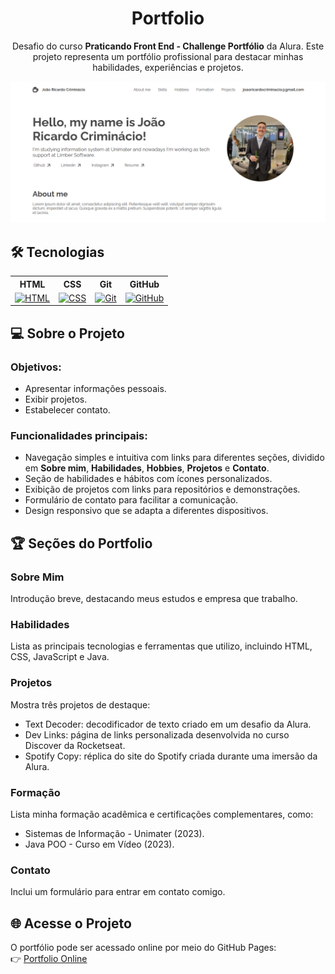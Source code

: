 <h1 align="center"> Portfolio </h1>

<p align = center>Desafio do curso <strong>Praticando Front End - Challenge Portfólio</strong> da Alura. Este projeto representa um portfólio profissional para destacar minhas habilidades, experiências e projetos.</p>

<p align="center">
  <img alt="Layout Portfolio" src="./assets/images/layout-projeto.png">
</p>

## 🛠 Tecnologias

<div align="center">
  <table>
    <tr>
      <th>HTML</th>
      <th>CSS</th>
      <th>Git</th>
      <th>GitHub</th>
    </tr>
    <tr>
      <td><a href="https://skillicons.dev"><img src="https://skillicons.dev/icons?i=html" alt="HTML"></a></td>
      <td><a href="https://skillicons.dev"><img src="https://skillicons.dev/icons?i=css" alt="CSS"></a></td>
      <td><a href="https://skillicons.dev"><img src="https://skillicons.dev/icons?i=git" alt="Git"></a></td>
      <td><a href="https://skillicons.dev"><img src="https://skillicons.dev/icons?i=github" alt="GitHub"></a></td>
    </tr>
  </table>
</div>

## 💻 Sobre o Projeto

### Objetivos:

- Apresentar informações pessoais.
- Exibir projetos.
- Estabelecer contato.

### Funcionalidades principais:

- Navegação simples e intuitiva com links para diferentes seções, dividido em **Sobre mim**, **Habilidades**, **Hobbies**, **Projetos** e **Contato**.
- Seção de habilidades e hábitos com ícones personalizados.
- Exibição de projetos com links para repositórios e demonstrações.
- Formulário de contato para facilitar a comunicação.
- Design responsivo que se adapta a diferentes dispositivos.

## 🏆 Seções do Portfolio
### Sobre Mim
Introdução breve, destacando meus estudos e empresa que trabalho.

### Habilidades
Lista as principais tecnologias e ferramentas que utilizo, incluindo HTML, CSS, JavaScript e Java.

### Projetos
Mostra três projetos de destaque:

- Text Decoder: decodificador de texto criado em um desafio da Alura.
- Dev Links: página de links personalizada desenvolvida no curso Discover da Rocketseat.
- Spotify Copy: réplica do site do Spotify criada durante uma imersão da Alura.

### Formação
Lista minha formação acadêmica e certificações complementares, como:

- Sistemas de Informação - Unimater (2023).
- Java POO - Curso em Vídeo (2023).

### Contato
Inclui um formulário para entrar em contato comigo.

## 🌐 Acesse o Projeto
O portfólio pode ser acessado online por meio do GitHub Pages: <br>
👉 [Portfolio Online](https://joaocriminacio.github.io/ChallengePortfolio/)
